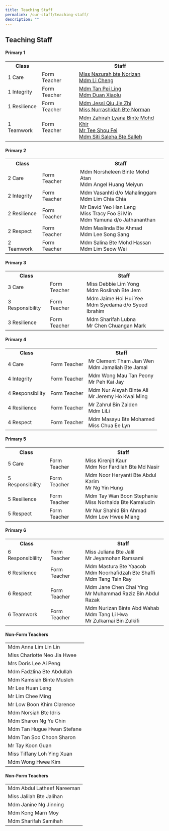 ```yaml
---
title: Teaching Staff
permalink: /our-staff/teaching-staff/
description: ""
---
```

## **Teaching Staff**

####  Primary 1
<table style="width:100%">
  <tr>
    <th>Class</th>
    <th></th>
    <th>Staff</th>
  </tr>
  <tr>
    <td>1 Care</td>
    <td>Form Teacher</td>
    <td><a href="mailto:nazurah_norizan@moe.edu.sg">Miss Nazurah bte Norizan </a><br>
		<a href="mailto:li_cheng@moe.edu.sg">Mdm Li Cheng</a></td>
  </tr>
  <tr>
    <td>1 Integrity</td>
    <td>Form Teacher</td>
    <td><a href ="mailto:tan_pei_ling_a@moe.edu.sg">Mdm Tan Pei Ling</a> <br>
		<a href = "mailto:duan_xiaolu@moe.edu.sg">Mdm Duan Xiaolu</a></td>
  </tr>
	<tr>
    <td>1 Resilience</td>
    <td>Form Teacher</td>
    <td><a href ="mailto:qiu_jie_zhi@moe.edu.sg">Mdm Jessi Qiu Jie Zhi </a><br>
		<a href ="mailto:nurrashidah_norman@moe.edu.sg">Miss Nurrashidah Bte Norman</a></td>
  </tr>
	<tr>
    <td>1 Teamwork</td>
    <td>Form Teacher</td>
    <td><a href ="mailto:nurrashidah_norman@moe.edu.sg">Mdm Zahirah Lyana Binte Mohd Khir</a><br>
		<a href ="mailto:nurrashidah_norman@moe.edu.sg">Mr Tee Shou Fei</a><br>
		<a href ="mailto:nurrashidah_norman@moe.edu.sg">Mdm Siti Saleha Bte Salleh</a></td>
  </tr>
</table>

####  Primary 2
<table style="width:100%">
  <tr>
    <th>Class</th>
    <th></th>
    <th>Staff</th>
  </tr>
  <tr>
    <td>2 Care</td>
    <td>Form Teacher</td>
    <td>Mdm Norsheleen Binte Mohd Atan <br>
		Mdm Angel Huang Meiyun</td>
  </tr>
  <tr>
    <td>2 Integrity</td>
    <td>Form Teacher</td>
    <td>Mdm Vasanhti d/o Mahalinggam <br>
		Mdm Lim Chia Chia</td>
  </tr>
	<tr>
    <td>2 Resilience</td>
    <td>Form Teacher</td>
    <td>Mr David Yeo Han Leng <br>
		Miss Tracy Foo Si Min <br>
		Mdm Yamuna d/o Jathananthan</td>
  </tr>
	<tr>
    <td>2 Respect</td>
    <td>Form Teacher</td>
    <td>Mdm Maslinda Bte Ahmad <br>
		Mdm Lee Song Sang</td>
  </tr>
	<tr>
    <td>2 Teamwork</td>
    <td>Form Teacher</td>
    <td>Mdm Salina Bte Mohd Hassan<br>
		Mdm Lim Seow Wei</td>
  </tr>
</table>


####  Primary 3
<table style="width:100%">
  <tr>
    <th>Class</th>
    <th></th>
    <th>Staff</th>
  </tr>
  <tr>
    <td>3 Care </td>
    <td>Form Teacher</td>
    <td>Miss Debbie Lim Yong <br>
		Mdm Roslinah Bte Jem</td>
  </tr>
  <tr>
    <td>3 Responsibility</td>
    <td>Form Teacher</td>
    <td>Mdm Jaime Hoi Hui Yee <br>
		Mdm Syedama d/o Syeed Ibrahim</td>
  </tr>
	<tr>
    <td>3 Resilience</td>
    <td>Form Teacher</td>
    <td>Mdm Sharifah Lubna <br>
		Mr Chen Chuangan Mark <br>
		</td>
  </tr>
</table>

####  Primary 4
<table style="width:100%">
  <tr>
    <th>Class</th>
    <th></th>
    <th>Staff</th>
  </tr>
  <tr>
    <td>4 Care</td>
    <td>Form Teacher</td>
    <td>Mr Clement Tham Jian Wen <br>
		Mdm Jamaliah Bte Jamal</td>
  </tr>
  <tr>
    <td>4 Integrity</td>
    <td>Form Teacher</td>
    <td>Mdm Wong Mau Tan Peony <br>
		Mr Peh Kai Jay</td>
  </tr>
	<tr>
    <td>4 Responsibility</td>
    <td>Form Teacher</td>
    <td>Mdm Nur Aisyah Binte Ali<br>
		Mr Jeremy Ho Kwai Ming <br>
			</td>
  </tr>
	<tr>
    <td>4 Resilience</td>
    <td>Form Teacher</td>
    <td>Mr Zahrul Bin Zaiden <br>
		Mdm LiLi</td>
  </tr>
	<tr>
    <td>4 Respect </td>
    <td>Form Teacher</td>
    <td>Mdm Masayu Bte Mohamed<br>
		Miss Chua Ee Lyn
			</td>
  </tr>
</table>

####  Primary 5
<table style="width:100%">
  <tr>
    <th>Class</th>
    <th></th>
    <th>Staff</th>
  </tr>
  <tr>
    <td>5 Care</td>
    <td>Form Teacher</td>
    <td>Miss Kirenjit Kaur <br>
		Mdm Nor Fardilah Bte Md Nasir</td>
  </tr>
  <tr>
    <td>5 Responsibility</td>
    <td>Form Teacher</td>
    <td>Mdm Noor Heryanti Bte Abdul Karim <br>
		Mr Ng Yin Hung</td>
  </tr>
	<tr>
    <td>5 Resilience</td>
    <td>Form Teacher</td>
    <td>Mdm Tay Wan Boon Stephanie<br>
		Miss Norhaida Bte Kamaludin <br></td>
  </tr>
	<tr>
    <td>5 Respect</td>
    <td>Form Teacher</td>
    <td>Mr Nur Shahid Bin Ahmad <br>
		Mdm Low Hwee Miang</td>
  </tr>
</table>

####  Primary 6
<table style="width:100%">
  <tr>
    <th>Class</th>
    <th></th>
    <th>Staff</th>
  </tr>
  <tr>
    <td>6 Responsiblility</td>
    <td>Form Teacher</td>
    <td>Miss Juliana Bte Jalil <br>
		Mr Jeyamohan Ramsami</td>
  </tr>
  <tr>
    <td>6 Resilience</td>
    <td>Form Teacher</td>
    <td>Mdm Mastura Bte Yaacob <br>
		Mdm Noorhafidzah Bte Shaffi <br>
		Mdm Tang Tsin Ray</td>
  </tr>
	<tr>
    <td>6 Respect</td>
    <td>Form Teacher</td>
    <td>Mdm Jane Chen Chai Ying<br>
		Mr Muhammad Raziz Bin Abdul Razak <br></td>
  </tr>
	<tr>
    <td>6 Teamwork</td>
    <td>Form Teacher</td>
    <td>Mdm Nurizan Binte Abd Wahab <br>
		Mdm Tang Li Hwa <br>
		Mr Zulkarnai Bin Zulkifi</td>
  </tr>
</table>

####  Non-Form Teachers
<table style="width:100%">
  <tr>
    <td>Mdm Anna Lim Lin Lin</td>
  </tr>
	<tr>
    <td>Miss Charlotte Neo Jia Hwee</td>
  </tr>
	<tr>
    <td>Mrs Doris Lee Ai Peng</td>
  </tr>
  <tr>
    <td>Mdm Fadzlina Bte Abdullah</td>
  </tr>
	<tr>
    <td>Mdm Kamsiah Binte Musleh</td>
  </tr>
	<tr>
    <td>Mr Lee Huan Leng</td>
  </tr>
	<tr>
    <td>Mr Lim Chee Ming</td>
  </tr>
	<tr>
    <td>Mr Low Boon Khim Clarence</td>
  </tr>
	<tr>
    <td>Mdm Norsiah Bte Idris</td>
  </tr>
	<tr>
    <td>Mdm Sharon Ng Ye Chin</td>
  </tr>
	<tr>
    <td>Mdm Tan Hugue Hwan Stefane</td>
  </tr>
	<tr>
    <td>Mdm Tan Soo Choon Sharon</td>
  </tr>
	<tr>
    <td>Mr Tay Koon Guan</td>
  </tr>
	<tr>
    <td>Miss Tiffany Loh Ying Xuan</td>
  </tr>
	<tr>
    <td>Mdm Wong Hwee Kim</td>
  </tr>
</table>

####  Non-Form Teachers
<table style="width:100%">
  <tr>
    <td>Mdm Abdul Latheef Nareeman</td>
  </tr>
	<tr>
    <td>Miss Jalilah Bte Jalihan</td>
  </tr>
	<tr>
    <td>Mdm Janine Ng Jinning</td>
  </tr>
  <tr>
    <td>Mdm Kong Marn Moy</td>
  </tr>
	<tr>
    <td>Mdm Sharifah Samihah</td>
  </tr>
</table>